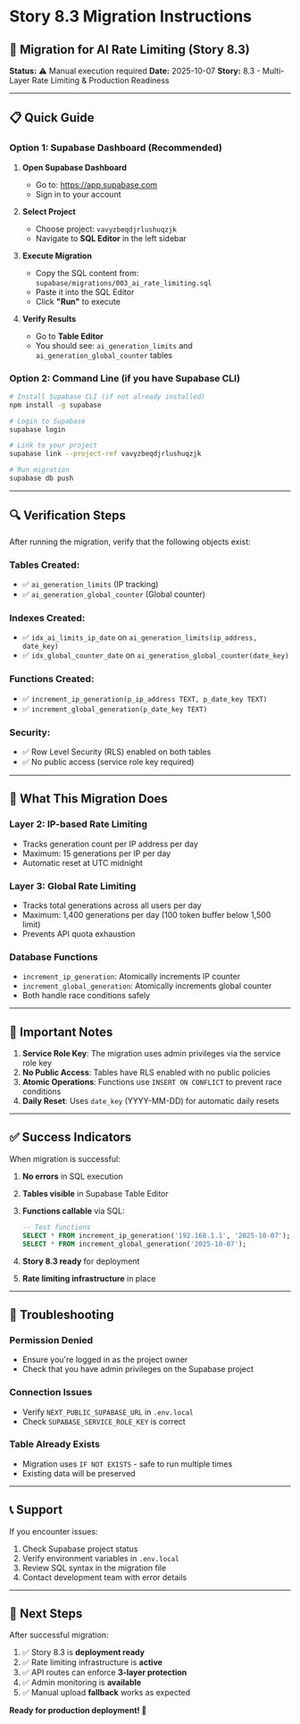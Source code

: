 # Story 8.3 Migration Instructions

## 🚀 Migration for AI Rate Limiting (Story 8.3)

**Status:** ⚠️ Manual execution required
**Date:** 2025-10-07
**Story:** 8.3 - Multi-Layer Rate Limiting & Production Readiness

---

## 📋 Quick Guide

### Option 1: Supabase Dashboard (Recommended)

1. **Open Supabase Dashboard**
   - Go to: https://app.supabase.com
   - Sign in to your account

2. **Select Project**
   - Choose project: `vavyzbeqdjrlushuqzjk`
   - Navigate to **SQL Editor** in the left sidebar

3. **Execute Migration**
   - Copy the SQL content from: `supabase/migrations/003_ai_rate_limiting.sql`
   - Paste it into the SQL Editor
   - Click **"Run"** to execute

4. **Verify Results**
   - Go to **Table Editor**
   - You should see: `ai_generation_limits` and `ai_generation_global_counter` tables

### Option 2: Command Line (if you have Supabase CLI)

```bash
# Install Supabase CLI (if not already installed)
npm install -g supabase

# Login to Supabase
supabase login

# Link to your project
supabase link --project-ref vavyzbeqdjrlushuqzjk

# Run migration
supabase db push
```

---

## 🔍 Verification Steps

After running the migration, verify that the following objects exist:

### Tables Created:
- ✅ `ai_generation_limits` (IP tracking)
- ✅ `ai_generation_global_counter` (Global counter)

### Indexes Created:
- ✅ `idx_ai_limits_ip_date` on `ai_generation_limits(ip_address, date_key)`
- ✅ `idx_global_counter_date` on `ai_generation_global_counter(date_key)`

### Functions Created:
- ✅ `increment_ip_generation(p_ip_address TEXT, p_date_key TEXT)`
- ✅ `increment_global_generation(p_date_key TEXT)`

### Security:
- ✅ Row Level Security (RLS) enabled on both tables
- ✅ No public access (service role key required)

---

## 🎯 What This Migration Does

### Layer 2: IP-based Rate Limiting
- Tracks generation count per IP address per day
- Maximum: 15 generations per IP per day
- Automatic reset at UTC midnight

### Layer 3: Global Rate Limiting
- Tracks total generations across all users per day
- Maximum: 1,400 generations per day (100 token buffer below 1,500 limit)
- Prevents API quota exhaustion

### Database Functions
- `increment_ip_generation`: Atomically increments IP counter
- `increment_global_generation`: Atomically increments global counter
- Both handle race conditions safely

---

## 🚨 Important Notes

1. **Service Role Key**: The migration uses admin privileges via the service role key
2. **No Public Access**: Tables have RLS enabled with no public policies
3. **Atomic Operations**: Functions use `INSERT ON CONFLICT` to prevent race conditions
4. **Daily Reset**: Uses `date_key` (YYYY-MM-DD) for automatic daily resets

---

## ✅ Success Indicators

When migration is successful:

1. **No errors** in SQL execution
2. **Tables visible** in Supabase Table Editor
3. **Functions callable** via SQL:
   ```sql
   -- Test functions
   SELECT * FROM increment_ip_generation('192.168.1.1', '2025-10-07');
   SELECT * FROM increment_global_generation('2025-10-07');
   ```

4. **Story 8.3 ready** for deployment
5. **Rate limiting infrastructure** in place

---

## 🐛 Troubleshooting

### Permission Denied
- Ensure you're logged in as the project owner
- Check that you have admin privileges on the Supabase project

### Connection Issues
- Verify `NEXT_PUBLIC_SUPABASE_URL` in `.env.local`
- Check `SUPABASE_SERVICE_ROLE_KEY` is correct

### Table Already Exists
- Migration uses `IF NOT EXISTS` - safe to run multiple times
- Existing data will be preserved

---

## 📞 Support

If you encounter issues:

1. Check Supabase project status
2. Verify environment variables in `.env.local`
3. Review SQL syntax in the migration file
4. Contact development team with error details

---

## 🎉 Next Steps

After successful migration:

1. ✅ Story 8.3 is **deployment ready**
2. ✅ Rate limiting infrastructure is **active**
3. ✅ API routes can enforce **3-layer protection**
4. ✅ Admin monitoring is **available**
5. ✅ Manual upload **fallback** works as expected

**Ready for production deployment! 🚀**